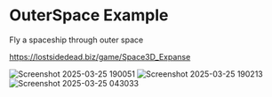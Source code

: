 
# OuterSpace Example

Fly a spaceship through outer space

https://lostsidedead.biz/game/Space3D_Expanse


![Screenshot 2025-03-25 190051](https://github.com/user-attachments/assets/d3857c6e-9184-4135-b3f8-b6284ace73fa)
![Screenshot 2025-03-25 190213](https://github.com/user-attachments/assets/e384f6f0-5649-4901-8e21-ef41750048fc)
![Screenshot 2025-03-25 043033](https://github.com/user-attachments/assets/789aa8aa-e123-4744-8eaf-71b76ada7721)
